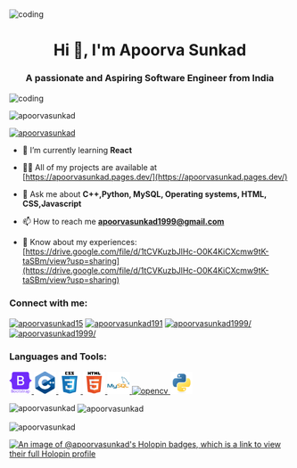 
<img align="center" alt="coding" src="[https://www.canva.com/design/DAGPaRucI8I/njAKg0n5yCSLn42NJObJjg/edit?utm_content=DAGPaRucI8I&utm_campaign=designshare&utm_medium=link2&utm_source=sharebutton](https://www.canva.com/design/DAGPaRucI8I/GviMpx1hVh05wG0LxxQkFw/view?utm_content=DAGPaRucI8I&utm_campaign=designshare&utm_medium=link&utm_source=editor)" />
<h1 align="center">Hi 👋, I'm Apoorva Sunkad</h1>
<h3 align="center">A passionate and Aspiring Software Engineer from India</h3>
<img align="center" alt="coding" width="400" src="https://cdn.dribbble.com/users/4055494/screenshots/15215756/media/d2b66c4ca0192aa26d103448b3d1518b.gif"/>

<p align="left"> <img src="https://komarev.com/ghpvc/?username=apoorvasunkad&label=Profile%20views&color=0e75b6&style=flat" alt="apoorvasunkad" /> </p>

<p align="left"> <a href="https://github.com/ryo-ma/github-profile-trophy"><img src="https://github-profile-trophy.vercel.app/?username=apoorvasunkad" alt="apoorvasunkad" /></a> </p>

- 🌱 I’m currently learning **React**

- 👨‍💻 All of my projects are available at [https://apoorvasunkad.pages.dev/](https://apoorvasunkad.pages.dev/)

- 💬 Ask me about **C++,Python, MySQL, Operating systems, HTML, CSS,Javascript**

- 📫 How to reach me **apoorvasunkad1999@gmail.com**

- 📄 Know about my experiences: [https://drive.google.com/file/d/1tCVKuzbJlHc-O0K4KiCXcmw9tK-taSBm/view?usp=sharing](https://drive.google.com/file/d/1tCVKuzbJlHc-O0K4KiCXcmw9tK-taSBm/view?usp=sharing)

<h3 align="left">Connect with me:</h3>
<p align="left">
<a href="https://linkedin.com/in/apoorvasunkad15" target="blank"><img align="center" src="https://raw.githubusercontent.com/rahuldkjain/github-profile-readme-generator/master/src/images/icons/Social/linked-in-alt.svg" alt="apoorvasunkad15" height="30" width="40" /></a>
<a href="https://www.hackerrank.com/apoorvasunkad191" target="blank"><img align="center" src="https://raw.githubusercontent.com/rahuldkjain/github-profile-readme-generator/master/src/images/icons/Social/hackerrank.svg" alt="apoorvasunkad191" height="30" width="40" /></a>
<a href="https://www.leetcode.com/apoorvasunkad1999/" target="blank"><img align="center" src="https://raw.githubusercontent.com/rahuldkjain/github-profile-readme-generator/master/src/images/icons/Social/leet-code.svg" alt="apoorvasunkad1999/" height="30" width="40" /></a>
<a href="https://auth.geeksforgeeks.org/user/apoorvasunkad1999/" target="blank"><img align="center" src="https://raw.githubusercontent.com/rahuldkjain/github-profile-readme-generator/master/src/images/icons/Social/geeks-for-geeks.svg" alt="apoorvasunkad1999/" height="30" width="40" /></a>
</p>

<h3 align="left">Languages and Tools:</h3>
<p align="left"> <a href="https://getbootstrap.com" target="_blank" rel="noreferrer"> <img src="https://raw.githubusercontent.com/devicons/devicon/master/icons/bootstrap/bootstrap-plain-wordmark.svg" alt="bootstrap" width="40" height="40"/> </a> <a href="https://www.w3schools.com/cpp/" target="_blank" rel="noreferrer"> <img src="https://raw.githubusercontent.com/devicons/devicon/master/icons/cplusplus/cplusplus-original.svg" alt="cplusplus" width="40" height="40"/> </a> <a href="https://www.w3schools.com/css/" target="_blank" rel="noreferrer"> <img src="https://raw.githubusercontent.com/devicons/devicon/master/icons/css3/css3-original-wordmark.svg" alt="css3" width="40" height="40"/> </a> <a href="https://www.w3.org/html/" target="_blank" rel="noreferrer"> <img src="https://raw.githubusercontent.com/devicons/devicon/master/icons/html5/html5-original-wordmark.svg" alt="html5" width="40" height="40"/> </a> <a href="https://www.mysql.com/" target="_blank" rel="noreferrer"> <img src="https://raw.githubusercontent.com/devicons/devicon/master/icons/mysql/mysql-original-wordmark.svg" alt="mysql" width="40" height="40"/> </a> <a href="https://opencv.org/" target="_blank" rel="noreferrer"> <img src="https://www.vectorlogo.zone/logos/opencv/opencv-icon.svg" alt="opencv" width="40" height="40"/> </a> <a href="https://www.python.org" target="_blank" rel="noreferrer"> <img src="https://raw.githubusercontent.com/devicons/devicon/master/icons/python/python-original.svg" alt="python" width="40" height="40"/> </a> </p>

<p><img align="left" src="https://github-readme-stats.vercel.app/api/top-langs?username=apoorvasunkad&show_icons=true&locale=en&layout=compact" alt="apoorvasunkad" /></p>

<p>&nbsp;<img align="center" src="https://github-readme-stats.vercel.app/api?username=apoorvasunkad&show_icons=true&locale=en" alt="apoorvasunkad" /></p>

<p><img align="center" src="https://github-readme-streak-stats.herokuapp.com/?user=apoorvasunkad&" alt="apoorvasunkad" /></p>

[![An image of @apoorvasunkad's Holopin badges, which is a link to view their full Holopin profile](https://holopin.me/apoorvasunkad)](https://holopin.io/@apoorvasunkad)
